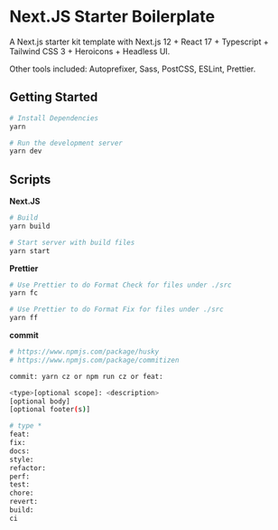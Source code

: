 # Next.JS Starter Boilerplate

A Next.js starter kit template with Next.js 12 + React 17 + Typescript + Tailwind CSS 3 + Heroicons + Headless UI.

Other tools included: Autoprefixer, Sass, PostCSS, ESLint, Prettier.

## Getting Started

```bash
# Install Dependencies
yarn

# Run the development server
yarn dev
```

## Scripts

**Next.JS**

```bash
# Build
yarn build

# Start server with build files
yarn start
```

**Prettier**

```bash
# Use Prettier to do Format Check for files under ./src
yarn fc

# Use Prettier to do Format Fix for files under ./src
yarn ff
```

**commit**

```bash
# https://www.npmjs.com/package/husky
# https://www.npmjs.com/package/commitizen

commit: yarn cz or npm run cz or feat:

<type>[optional scope]: <description>
[optional body]
[optional footer(s)]

# type *
feat: 
fix: 
docs: 
style: 
refactor: 
perf: 
test: 
chore: 
revert: 
build: 
ci

```